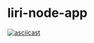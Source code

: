 # liri-node-app

[![asciicast](https://asciinema.org/a/Dzy52QpxokQaWAaFCN6LRTC6l.png)](https://asciinema.org/a/Dzy52QpxokQaWAaFCN6LRTC6l)